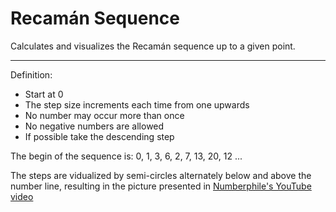 # Recamán Sequence

Calculates and visualizes the Recamán sequence up to a given point.

---

Definition:
* Start at 0
* The step size increments each time from one upwards
* No number may occur more than once
* No negative numbers are allowed
* If possible take the descending step

The begin of the sequence is: 0, 1, 3, 6, 2, 7, 13, 20, 12 ...

The steps are vidualized by semi-circles alternately below and above the number line, resulting in the picture presented in [Numberphile's YouTube video](https://www.youtube.com/watch?v=FGC5TdIiT9U "The Slightly Spooky Recamán Sequence - Numberphile")
